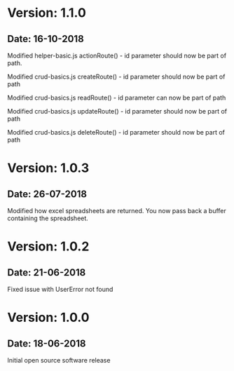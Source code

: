 # Version: 1.1.0

## Date: 16-10-2018

Modified helper-basic.js actionRoute() - id parameter should now be part of path.

Modified crud-basics.js createRoute() - id parameter should now be part of path

Modified crud-basics.js readRoute() - id parameter can now be part of path

Modified crud-basics.js updateRoute() - id parameter should now be part of path

Modified crud-basics.js deleteRoute() - id parameter should now be part of path

# Version: 1.0.3

## Date: 26-07-2018

Modified how excel spreadsheets are returned. You now pass back a buffer
containing the spreadsheet.

# Version: 1.0.2

## Date: 21-06-2018

Fixed issue with UserError not found

# Version: 1.0.0

## Date: 18-06-2018

Initial open source software release
